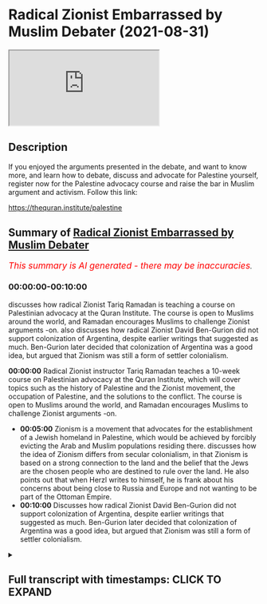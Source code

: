 # Radical Zionist Embarrassed by Muslim Debater (2021-08-31)

<iframe loading='lazy' allow='autoplay' src='https://www.youtube.com/embed/MUEowQNLa2w'></iframe>

## Description

If you enjoyed the arguments presented in the debate, and want to know more, and learn how to debate, discuss and advocate for Palestine yourself, register now for the Palestine advocacy course and raise the bar in Muslim argument and activism. Follow this link:

<https://thequran.institute/palestine>

## Summary of [Radical Zionist Embarrassed by Muslim Debater](https://www.youtube.com/watch?v=MUEowQNLa2w)

*<span style="color:red; font-size:125%">This summary is AI generated - there may be inaccuracies</span>. [](/)*

### <a onclick="modifyYTiframeseektime('0')">00:00:00-00:10:00</a>

 discusses how radical Zionist Tariq Ramadan is teaching a course on Palestinian advocacy at the Quran Institute. The course is open to Muslims around the world, and Ramadan encourages Muslims to challenge Zionist arguments -on.  also discusses how radical Zionist David Ben-Gurion did not support colonization of Argentina, despite earlier writings that suggested as much. Ben-Gurion later decided that colonization of Argentina was a good idea, but argued that Zionism was still a form of settler colonialism.

**<a onclick="modifyYTiframeseektime('0')">00:00:00</a>** Radical Zionist instructor Tariq Ramadan teaches a 10-week course on Palestinian advocacy at the Quran Institute, which will cover topics such as the history of Palestine and the Zionist movement, the occupation of Palestine, and the solutions to the conflict. The course is open to Muslims around the world, and Ramadan encourages Muslims to challenge Zionist arguments -on.

* **<a onclick="modifyYTiframeseektime('300')">00:05:00</a>** Zionism is a movement that advocates for the establishment of a Jewish homeland in Palestine, which would be achieved by forcibly evicting the Arab and Muslim populations residing there. discusses how the idea of Zionism differs from secular colonialism, in that Zionism is based on a strong connection to the land and the belief that the Jews are the chosen people who are destined to rule over the land. He also points out that when Herzl writes to himself, he is frank about his concerns about being close to Russia and Europe and not wanting to be part of the Ottoman Empire.
* **<a onclick="modifyYTiframeseektime('600')">00:10:00</a>** Discusses how radical Zionist David Ben-Gurion did not support colonization of Argentina, despite earlier writings that suggested as much. Ben-Gurion later decided that colonization of Argentina was a good idea, but argued that Zionism was still a form of settler colonialism.

<details><summary><h2>Full transcript with timestamps: CLICK TO EXPAND</h2></summary>

<a onclick="modifyYTiframeseektime('0')">0:00:00</a> to learn muslim advocacy for palestinian  
<a onclick="modifyYTiframeseektime('1')">0:00:01</a> rights and the reputations against the  
<a onclick="modifyYTiframeseektime('3')">0:00:03</a> arguments of the zionist movement i'll  
<a onclick="modifyYTiframeseektime('5')">0:00:05</a> be teaching a 10-week course at the  
<a onclick="modifyYTiframeseektime('7')">0:00:07</a> quran institute for online and on-site  
<a onclick="modifyYTiframeseektime('10')">0:00:10</a> students on palestine advocacy  
<a onclick="modifyYTiframeseektime('13')">0:00:13</a> the 10-week course will consist of 30  
<a onclick="modifyYTiframeseektime('15')">0:00:15</a> hours of lesson time and an almost equal  
<a onclick="modifyYTiframeseektime('18')">0:00:18</a> amount of tutorial time that will go in  
<a onclick="modifyYTiframeseektime('20')">0:00:20</a> depth into the history of palestine its  
<a onclick="modifyYTiframeseektime('22')">0:00:22</a> peoples throughout history the zionist  
<a onclick="modifyYTiframeseektime('24')">0:00:24</a> movement humans and justifications they  
<a onclick="modifyYTiframeseektime('26')">0:00:26</a> use the plight of the palestinians as a  
<a onclick="modifyYTiframeseektime('28')">0:00:28</a> result of zionism both in history and  
<a onclick="modifyYTiframeseektime('30')">0:00:30</a> today and understanding the solutions  
<a onclick="modifyYTiframeseektime('33')">0:00:33</a> for the occupation of palestine  
<a onclick="modifyYTiframeseektime('36')">0:00:36</a> for all those who want to seriously  
<a onclick="modifyYTiframeseektime('37')">0:00:37</a> challenge what is going on in palestine  
<a onclick="modifyYTiframeseektime('39')">0:00:39</a> and make our campaign to bring  
<a onclick="modifyYTiframeseektime('41')">0:00:41</a> international pressure to bear upon  
<a onclick="modifyYTiframeseektime('42')">0:00:42</a> israel as would happen to south africa  
<a onclick="modifyYTiframeseektime('44')">0:00:44</a> we need to equip ourselves with powerful  
<a onclick="modifyYTiframeseektime('46')">0:00:46</a> knowledge about the history of palestine  
<a onclick="modifyYTiframeseektime('48')">0:00:48</a> and know how to counter zionist  
<a onclick="modifyYTiframeseektime('50')">0:00:50</a> arguments indisputably so join me on the  
<a onclick="modifyYTiframeseektime('52')">0:00:52</a> 10-week course and raise the bar on  
<a onclick="modifyYTiframeseektime('54')">0:00:54</a> muslim advocacy for justice and the  
<a onclick="modifyYTiframeseektime('56')">0:00:56</a> rights of our press brothers and sisters  
<a onclick="modifyYTiframeseektime('58')">0:00:58</a> in palestine register at the quran  
<a onclick="modifyYTiframeseektime('61')">0:01:01</a> institute for slash palestine  
<a onclick="modifyYTiframeseektime('65')">0:01:05</a> israel is just another case study in the  
<a onclick="modifyYTiframeseektime('68')">0:01:08</a> crimes of nationalism in that it is a  
<a onclick="modifyYTiframeseektime('71')">0:01:11</a> nation state exclusively for one racial  
<a onclick="modifyYTiframeseektime('74')">0:01:14</a> group doesn't mean that it excludes  
<a onclick="modifyYTiframeseektime('76')">0:01:16</a> other racial groups but the nation state  
<a onclick="modifyYTiframeseektime('78')">0:01:18</a> only represents  
<a onclick="modifyYTiframeseektime('80')">0:01:20</a> one particular  
<a onclick="modifyYTiframeseektime('81')">0:01:21</a> group which is usually facilitated by a  
<a onclick="modifyYTiframeseektime('84')">0:01:24</a> hopeful majority of that particular  
<a onclick="modifyYTiframeseektime('86')">0:01:26</a> group so and now not to go back to the  
<a onclick="modifyYTiframeseektime('89')">0:01:29</a> founders of zionism as you mentioned um  
<a onclick="modifyYTiframeseektime('90')">0:01:30</a> them  
<a onclick="modifyYTiframeseektime('91')">0:01:31</a> um vito herzl basically  
<a onclick="modifyYTiframeseektime('95')">0:01:35</a> didn't really give much regard to the  
<a onclick="modifyYTiframeseektime('96')">0:01:36</a> natives of palestine didn't give much  
<a onclick="modifyYTiframeseektime('99')">0:01:39</a> regard to how they're going what about  
<a onclick="modifyYTiframeseektime('101')">0:01:41</a> their aspirations uh what about their  
<a onclick="modifyYTiframeseektime('103')">0:01:43</a> representation in government what about  
<a onclick="modifyYTiframeseektime('105')">0:01:45</a> government for them so first yes he  
<a onclick="modifyYTiframeseektime('107')">0:01:47</a> tried to ask the ottoman khalif  
<a onclick="modifyYTiframeseektime('110')">0:01:50</a> uh if he could if he could sell it if  
<a onclick="modifyYTiframeseektime('111')">0:01:51</a> they could sell the land to the zionists  
<a onclick="modifyYTiframeseektime('113')">0:01:53</a> and of course he said no  
<a onclick="modifyYTiframeseektime('115')">0:01:55</a> uh but nationalism doesn't just say oh  
<a onclick="modifyYTiframeseektime('117')">0:01:57</a> well okay then fair dudes will accept  
<a onclick="modifyYTiframeseektime('119')">0:01:59</a> that no nationalism says we need to try  
<a onclick="modifyYTiframeseektime('121')">0:02:01</a> all the strategies because the ends  
<a onclick="modifyYTiframeseektime('123')">0:02:03</a> justifies um  
<a onclick="modifyYTiframeseektime('125')">0:02:05</a> the means if it is necessary for the  
<a onclick="modifyYTiframeseektime('127')">0:02:07</a> national interest if it is necessary for  
<a onclick="modifyYTiframeseektime('130')">0:02:10</a> the national interest and so they look  
<a onclick="modifyYTiframeseektime('132')">0:02:12</a> to other avenues and britain was a very  
<a onclick="modifyYTiframeseektime('134')">0:02:14</a> willing avenue especially the money and  
<a onclick="modifyYTiframeseektime('136')">0:02:16</a> the support and also advantages for  
<a onclick="modifyYTiframeseektime('138')">0:02:18</a> britain at the time uh balfour gave an  
<a onclick="modifyYTiframeseektime('141')">0:02:21</a> introduction to a book on the history of  
<a onclick="modifyYTiframeseektime('142')">0:02:22</a> zionism so he was certainly a solid  
<a onclick="modifyYTiframeseektime('144')">0:02:24</a> supporter of um zionism if you think  
<a onclick="modifyYTiframeseektime('148')">0:02:28</a> that um  
<a onclick="modifyYTiframeseektime('150')">0:02:30</a> that the colonies in south africa  
<a onclick="modifyYTiframeseektime('153')">0:02:33</a> or the colonies of the the pilgrims of  
<a onclick="modifyYTiframeseektime('155')">0:02:35</a> the the puritan pilgrims in pennsylvania  
<a onclick="modifyYTiframeseektime('158')">0:02:38</a> uh were  
<a onclick="modifyYTiframeseektime('159')">0:02:39</a> were colonialism were set their colonies  
<a onclick="modifyYTiframeseektime('162')">0:02:42</a> these were established mainly at the  
<a onclick="modifyYTiframeseektime('164')">0:02:44</a> resources of private individuals of  
<a onclick="modifyYTiframeseektime('166')">0:02:46</a> course with the permission of the  
<a onclick="modifyYTiframeseektime('167')">0:02:47</a> various governments uh or the dutch east  
<a onclick="modifyYTiframeseektime('170')">0:02:50</a> dutch east india company  
<a onclick="modifyYTiframeseektime('172')">0:02:52</a> um which would private corporations  
<a onclick="modifyYTiframeseektime('175')">0:02:55</a> establishing these colonies and we have  
<a onclick="modifyYTiframeseektime('176')">0:02:56</a> no problem calling themselves colonies  
<a onclick="modifyYTiframeseektime('178')">0:02:58</a> but suddenly we have a problem  
<a onclick="modifyYTiframeseektime('180')">0:03:00</a> with calling the zionist project which  
<a onclick="modifyYTiframeseektime('183')">0:03:03</a> was established with  
<a onclick="modifyYTiframeseektime('184')">0:03:04</a> international uh banking institutions or  
<a onclick="modifyYTiframeseektime('187')">0:03:07</a> organizations that were called  
<a onclick="modifyYTiframeseektime('188')">0:03:08</a> colors colonization organizations with  
<a onclick="modifyYTiframeseektime('191')">0:03:11</a> no regard to the natives uh why should  
<a onclick="modifyYTiframeseektime('194')">0:03:14</a> that be different and i'm gonna quote  
<a onclick="modifyYTiframeseektime('196')">0:03:16</a> you something and then i'll let you kind  
<a onclick="modifyYTiframeseektime('198')">0:03:18</a> of  
<a onclick="modifyYTiframeseektime('198')">0:03:18</a> come back very briefly uh so he said  
<a onclick="modifyYTiframeseektime('201')">0:03:21</a> uh the idea of colonization of palestine  
<a onclick="modifyYTiframeseektime('204')">0:03:24</a> is moreover connected with the  
<a onclick="modifyYTiframeseektime('205')">0:03:25</a> remarkable colonizing impetus which has  
<a onclick="modifyYTiframeseektime('208')">0:03:28</a> taken hold of the entire modern world  
<a onclick="modifyYTiframeseektime('210')">0:03:30</a> and judged by outward characteristics  
<a onclick="modifyYTiframeseektime('212')">0:03:32</a> are the european migrations to foreign  
<a onclick="modifyYTiframeseektime('214')">0:03:34</a> lands their colonization and development  
<a onclick="modifyYTiframeseektime('218')">0:03:38</a> so very different so very different from  
<a onclick="modifyYTiframeseektime('220')">0:03:40</a> this feature of jewish aspirations so is  
<a onclick="modifyYTiframeseektime('222')">0:03:42</a> this very different from the the feature  
<a onclick="modifyYTiframeseektime('224')">0:03:44</a> of jewish aspirations he's saying he has  
<a onclick="modifyYTiframeseektime('225')">0:03:45</a> a question mark there exuberant energy  
<a onclick="modifyYTiframeseektime('228')">0:03:48</a> finds no appropriate outlet in europe  
<a onclick="modifyYTiframeseektime('230')">0:03:50</a> and so seek it far away where it may be  
<a onclick="modifyYTiframeseektime('232')">0:03:52</a> usefully employed for the furthering of  
<a onclick="modifyYTiframeseektime('234')">0:03:54</a> civilization in the midst of backward  
<a onclick="modifyYTiframeseektime('237')">0:03:57</a> countries and nations fruitful jewish  
<a onclick="modifyYTiframeseektime('239')">0:03:59</a> energy which is being kept under in the  
<a onclick="modifyYTiframeseektime('242')">0:04:02</a> diaspora will be gathered and  
<a onclick="modifyYTiframeseektime('244')">0:04:04</a> transplanted to palestine that it may  
<a onclick="modifyYTiframeseektime('246')">0:04:06</a> prove true to itself and to the whole of  
<a onclick="modifyYTiframeseektime('248')">0:04:08</a> civilization  
<a onclick="modifyYTiframeseektime('250')">0:04:10</a> um  
<a onclick="modifyYTiframeseektime('251')">0:04:11</a> so  
<a onclick="modifyYTiframeseektime('251')">0:04:11</a> they describe themselves as settler  
<a onclick="modifyYTiframeseektime('253')">0:04:13</a> colonists they use the the the  
<a onclick="modifyYTiframeseektime('256')">0:04:16</a> terminology and they even compared their  
<a onclick="modifyYTiframeseektime('258')">0:04:18</a> aspirations  
<a onclick="modifyYTiframeseektime('260')">0:04:20</a> to the european colonization project i  
<a onclick="modifyYTiframeseektime('262')">0:04:22</a> said are we so different to them as a  
<a onclick="modifyYTiframeseektime('264')">0:04:24</a> positive thing because because everyone  
<a onclick="modifyYTiframeseektime('265')">0:04:25</a> was doing at the time they said why  
<a onclick="modifyYTiframeseektime('267')">0:04:27</a> don't we get a piece of the action why  
<a onclick="modifyYTiframeseektime('268')">0:04:28</a> can't we do exactly the same thing so  
<a onclick="modifyYTiframeseektime('270')">0:04:30</a> that would be my main rebuttal to it to  
<a onclick="modifyYTiframeseektime('272')">0:04:32</a> it and as i said uh settler colonialism  
<a onclick="modifyYTiframeseektime('275')">0:04:35</a> being where a group of people who  
<a onclick="modifyYTiframeseektime('278')">0:04:38</a> they carry their sovereignty with them  
<a onclick="modifyYTiframeseektime('280')">0:04:40</a> and they basically take over the  
<a onclick="modifyYTiframeseektime('282')">0:04:42</a> sovereignty of the land which might have  
<a onclick="modifyYTiframeseektime('284')">0:04:44</a> other people which can involve  
<a onclick="modifyYTiframeseektime('286')">0:04:46</a> and most like usually does involve the  
<a onclick="modifyYTiframeseektime('288')">0:04:48</a> transplantation or the exiting um of  
<a onclick="modifyYTiframeseektime('291')">0:04:51</a> those people and to kind of finish up i  
<a onclick="modifyYTiframeseektime('293')">0:04:53</a> also mentioned theodore health wrote in  
<a onclick="modifyYTiframeseektime('295')">0:04:55</a> his diary on the 12th of june 1895  
<a onclick="modifyYTiframeseektime('298')">0:04:58</a> he said regarding land said when we  
<a onclick="modifyYTiframeseektime('300')">0:05:00</a> occupy the lands or in palestine we  
<a onclick="modifyYTiframeseektime('303')">0:05:03</a> shall bring forth  
<a onclick="modifyYTiframeseektime('304')">0:05:04</a> immediate benefits to the state that  
<a onclick="modifyYTiframeseektime('306')">0:05:06</a> that receives us  
<a onclick="modifyYTiframeseektime('307')">0:05:07</a> we must expropriate  
<a onclick="modifyYTiframeseektime('309')">0:05:09</a> gently the private property on these  
<a onclick="modifyYTiframeseektime('311')">0:05:11</a> states assigned to us we shall try to  
<a onclick="modifyYTiframeseektime('314')">0:05:14</a> spirit the penalties population across  
<a onclick="modifyYTiframeseektime('316')">0:05:16</a> the border by procuring employment for  
<a onclick="modifyYTiframeseektime('318')">0:05:18</a> it in transit countries while denying it  
<a onclick="modifyYTiframeseektime('321')">0:05:21</a> any employment  
<a onclick="modifyYTiframeseektime('322')">0:05:22</a> in  
<a onclick="modifyYTiframeseektime('323')">0:05:23</a> our country  
<a onclick="modifyYTiframeseektime('324')">0:05:24</a> okay so  
<a onclick="modifyYTiframeseektime('326')">0:05:26</a> um he basically said that even though he  
<a onclick="modifyYTiframeseektime('328')">0:05:28</a> didn't talk about forced expulsion but  
<a onclick="modifyYTiframeseektime('330')">0:05:30</a> he talked about a type of expropriation  
<a onclick="modifyYTiframeseektime('333')">0:05:33</a> of the property in the lands of the  
<a onclick="modifyYTiframeseektime('335')">0:05:35</a> people within the lands which are  
<a onclick="modifyYTiframeseektime('337')">0:05:37</a> appropriate which are given to them uh  
<a onclick="modifyYTiframeseektime('339')">0:05:39</a> by whichever power of course and the  
<a onclick="modifyYTiframeseektime('342')">0:05:42</a> spiriting away so putting the penis  
<a onclick="modifyYTiframeseektime('343')">0:05:43</a> population which already exists there uh  
<a onclick="modifyYTiframeseektime('346')">0:05:46</a> finding ways to get them to other places  
<a onclick="modifyYTiframeseektime('348')">0:05:48</a> move them other places  
<a onclick="modifyYTiframeseektime('350')">0:05:50</a> which he helped by the carrot you know  
<a onclick="modifyYTiframeseektime('352')">0:05:52</a> not by the stick but by the carrot which  
<a onclick="modifyYTiframeseektime('354')">0:05:54</a> is try to get employment for them in um  
<a onclick="modifyYTiframeseektime('357')">0:05:57</a> other countries and this was also uh  
<a onclick="modifyYTiframeseektime('359')">0:05:59</a> replicated by uh this this sentiment was  
<a onclick="modifyYTiframeseektime('362')">0:06:02</a> also mentioned by  
<a onclick="modifyYTiframeseektime('363')">0:06:03</a> uh many of the earliest the the late  
<a onclick="modifyYTiframeseektime('365')">0:06:05</a> designers founders who talked about um  
<a onclick="modifyYTiframeseektime('368')">0:06:08</a> finding employment for uh landless arabs  
<a onclick="modifyYTiframeseektime('370')">0:06:10</a> which were being created due to design  
<a onclick="modifyYTiframeseektime('372')">0:06:12</a> zionist colonization  
<a onclick="modifyYTiframeseektime('373')">0:06:13</a> and denying them employment back in  
<a onclick="modifyYTiframeseektime('375')">0:06:15</a> palestine so they couldn't they couldn't  
<a onclick="modifyYTiframeseektime('376')">0:06:16</a> find any employment back in palestine  
<a onclick="modifyYTiframeseektime('378')">0:06:18</a> and only invaluable employment would be  
<a onclick="modifyYTiframeseektime('380')">0:06:20</a> outside of palestine and then they can  
<a onclick="modifyYTiframeseektime('381')">0:06:21</a> leave palestine so that would be uh that  
<a onclick="modifyYTiframeseektime('384')">0:06:24</a> point so basically it's set in the  
<a onclick="modifyYTiframeseektime('385')">0:06:25</a> current criminalism transfer the  
<a onclick="modifyYTiframeseektime('387')">0:06:27</a> population although at the beginning it  
<a onclick="modifyYTiframeseektime('389')">0:06:29</a> was only envisioned by the carrot not by  
<a onclick="modifyYTiframeseektime('390')">0:06:30</a> the stick  
<a onclick="modifyYTiframeseektime('392')">0:06:32</a> they said they compared themselves to  
<a onclick="modifyYTiframeseektime('393')">0:06:33</a> other  
<a onclick="modifyYTiframeseektime('394')">0:06:34</a> colonial projects um many could set  
<a onclick="modifyYTiframeseektime('397')">0:06:37</a> their colonial projects which we would  
<a onclick="modifyYTiframeseektime('398')">0:06:38</a> always call we would have no problem  
<a onclick="modifyYTiframeseektime('400')">0:06:40</a> calling sector colonialism uh like the  
<a onclick="modifyYTiframeseektime('402')">0:06:42</a> puritans in pennsylvania setting up  
<a onclick="modifyYTiframeseektime('403')">0:06:43</a> their colony uh under british char the  
<a onclick="modifyYTiframeseektime('405')">0:06:45</a> chance that they didn't use any soldiers  
<a onclick="modifyYTiframeseektime('407')">0:06:47</a> from the crown to do so uh the dutch  
<a onclick="modifyYTiframeseektime('409')">0:06:49</a> east india company in south africa they  
<a onclick="modifyYTiframeseektime('411')">0:06:51</a> didn't use state soldiers to do so to  
<a onclick="modifyYTiframeseektime('413')">0:06:53</a> take over colonism land it was a private  
<a onclick="modifyYTiframeseektime('416')">0:06:56</a> venture by themselves but they had  
<a onclick="modifyYTiframeseektime('417')">0:06:57</a> permission from their government  
<a onclick="modifyYTiframeseektime('419')">0:06:59</a> um how is zionism who used permission  
<a onclick="modifyYTiframeseektime('421')">0:07:01</a> from whichever government controls the  
<a onclick="modifyYTiframeseektime('423')">0:07:03</a> land or how the land believes it it has  
<a onclick="modifyYTiframeseektime('425')">0:07:05</a> sovereignty of the land to  
<a onclick="modifyYTiframeseektime('427')">0:07:07</a> you know to to take that land  
<a onclick="modifyYTiframeseektime('430')">0:07:10</a> uh from its inhabitants i.e from by  
<a onclick="modifyYTiframeseektime('433')">0:07:13</a> creating a sovereignty which is not the  
<a onclick="modifyYTiframeseektime('435')">0:07:15</a> sovereignty of its inhabitants but the  
<a onclick="modifyYTiframeseektime('436')">0:07:16</a> sovereignty of those who are coming into  
<a onclick="modifyYTiframeseektime('437')">0:07:17</a> it how is that different to secular  
<a onclick="modifyYTiframeseektime('439')">0:07:19</a> colonism if it looks like a duck if it  
<a onclick="modifyYTiframeseektime('441')">0:07:21</a> quacks like a duck and the duck says  
<a onclick="modifyYTiframeseektime('443')">0:07:23</a> it's a duck  
<a onclick="modifyYTiframeseektime('444')">0:07:24</a> well then it's a duck onto  
<a onclick="modifyYTiframeseektime('446')">0:07:26</a> herzl to begin with  
<a onclick="modifyYTiframeseektime('449')">0:07:29</a> the quotes that you brought abdullah  
<a onclick="modifyYTiframeseektime('451')">0:07:31</a> were actually talking about argentina  
<a onclick="modifyYTiframeseektime('452')">0:07:32</a> and he actually if you read his diaries  
<a onclick="modifyYTiframeseektime('454')">0:07:34</a> when he talks about the promised land he  
<a onclick="modifyYTiframeseektime('456')">0:07:36</a> says the promised land is within us it's  
<a onclick="modifyYTiframeseektime('458')">0:07:38</a> it's the ability for us to create a  
<a onclick="modifyYTiframeseektime('460')">0:07:40</a> state state to escape mitzram the 9th of  
<a onclick="modifyYTiframeseektime('462')">0:07:42</a> june 1985 this is what he says in his  
<a onclick="modifyYTiframeseektime('465')">0:07:45</a> diary again the david that you've read  
<a onclick="modifyYTiframeseektime('467')">0:07:47</a> in palestine's disfavor it is  
<a onclick="modifyYTiframeseektime('470')">0:07:50</a> in palestine's disfavor  
<a onclick="modifyYTiframeseektime('472')">0:07:52</a> is its proximity to russia and europe  
<a onclick="modifyYTiframeseektime('475')">0:07:55</a> its lack of room for expansion as well  
<a onclick="modifyYTiframeseektime('477')">0:07:57</a> as its climate which we are no longer  
<a onclick="modifyYTiframeseektime('479')">0:07:59</a> accustomed to because obviously speaking  
<a onclick="modifyYTiframeseektime('480')">0:08:00</a> as a european jew from  
<a onclick="modifyYTiframeseektime('482')">0:08:02</a> a pretty cold climate in its favor is  
<a onclick="modifyYTiframeseektime('485')">0:08:05</a> the mighty legend obviously for him he's  
<a onclick="modifyYTiframeseektime('487')">0:08:07</a> not a religious person and he sees the  
<a onclick="modifyYTiframeseektime('488')">0:08:08</a> connection of the jews the land is a  
<a onclick="modifyYTiframeseektime('491')">0:08:11</a> mighty legend but yeah what he's  
<a onclick="modifyYTiframeseektime('492')">0:08:12</a> effectively saying is our our strong  
<a onclick="modifyYTiframeseektime('495')">0:08:15</a> connection to this place  
<a onclick="modifyYTiframeseektime('496')">0:08:16</a> and so  
<a onclick="modifyYTiframeseektime('498')">0:08:18</a> what we see from here is when herzl's  
<a onclick="modifyYTiframeseektime('500')">0:08:20</a> writing to himself and this is why he  
<a onclick="modifyYTiframeseektime('502')">0:08:22</a> favors argentina which is argentina  
<a onclick="modifyYTiframeseektime('504')">0:08:24</a> which is going to lead into the next  
<a onclick="modifyYTiframeseektime('506')">0:08:26</a> point but  
<a onclick="modifyYTiframeseektime('508')">0:08:28</a> when he's writing to himself he's honest  
<a onclick="modifyYTiframeseektime('509')">0:08:29</a> and he does it his concern with  
<a onclick="modifyYTiframeseektime('511')">0:08:31</a> palestine is it's close to the europeans  
<a onclick="modifyYTiframeseektime('513')">0:08:33</a> and the russians he doesn't want to be  
<a onclick="modifyYTiframeseektime('515')">0:08:35</a> in that mix he doesn't want to be in the  
<a onclick="modifyYTiframeseektime('516')">0:08:36</a> mix of the ottomans that's crazy for him  
<a onclick="modifyYTiframeseektime('519')">0:08:39</a> he wants to be in the new world where  
<a onclick="modifyYTiframeseektime('520')">0:08:40</a> he's safe where the jews won't have to  
<a onclick="modifyYTiframeseektime('522')">0:08:42</a> worry about these superpowers that will  
<a onclick="modifyYTiframeseektime('525')">0:08:45</a> oppress them like they have done  
<a onclick="modifyYTiframeseektime('528')">0:08:48</a> since the jews were exiled um 2 000  
<a onclick="modifyYTiframeseektime('531')">0:08:51</a> years ago  
<a onclick="modifyYTiframeseektime('532')">0:08:52</a> you mentioned a very famous quote  
<a onclick="modifyYTiframeseektime('535')">0:08:55</a> and what again you failed to mention was  
<a onclick="modifyYTiframeseektime('537')">0:08:57</a> he's not talking about palestine he's  
<a onclick="modifyYTiframeseektime('539')">0:08:59</a> talking about argentina and it was the  
<a onclick="modifyYTiframeseektime('540')">0:09:00</a> penniless quote and so let me let me  
<a onclick="modifyYTiframeseektime('543')">0:09:03</a> read the entire passage and then explain  
<a onclick="modifyYTiframeseektime('546')">0:09:06</a> what it says so  
<a onclick="modifyYTiframeseektime('548')">0:09:08</a> when we occupy this again this is the  
<a onclick="modifyYTiframeseektime('550')">0:09:10</a> 12th of june 1895 when we occupy the  
<a onclick="modifyYTiframeseektime('553')">0:09:13</a> land we shall bring a meeting he's  
<a onclick="modifyYTiframeseektime('555')">0:09:15</a> talking about argentina here we shall  
<a onclick="modifyYTiframeseektime('557')">0:09:17</a> bring immediate benefits to the state  
<a onclick="modifyYTiframeseektime('559')">0:09:19</a> that receive state that receives us we  
<a onclick="modifyYTiframeseektime('562')">0:09:22</a> must expropriate gently the private  
<a onclick="modifyYTiframeseektime('564')">0:09:24</a> property on the estates assigned to us  
<a onclick="modifyYTiframeseektime('567')">0:09:27</a> so he's already saying this is land  
<a onclick="modifyYTiframeseektime('569')">0:09:29</a> that's been assigned to us  
<a onclick="modifyYTiframeseektime('571')">0:09:31</a> not coming in by force we shall try to  
<a onclick="modifyYTiframeseektime('573')">0:09:33</a> spirit the penniless population across  
<a onclick="modifyYTiframeseektime('575')">0:09:35</a> the border we shall try to spirit away  
<a onclick="modifyYTiframeseektime('577')">0:09:37</a> the penniless population across the  
<a onclick="modifyYTiframeseektime('578')">0:09:38</a> border by procuring employment for it in  
<a onclick="modifyYTiframeseektime('580')">0:09:40</a> the transit countries so nothing about  
<a onclick="modifyYTiframeseektime('582')">0:09:42</a> expulsion it's like we're going to help  
<a onclick="modifyYTiframeseektime('584')">0:09:44</a> them by giving them work in other  
<a onclick="modifyYTiframeseektime('585')">0:09:45</a> countries which will be better for them  
<a onclick="modifyYTiframeseektime('586')">0:09:46</a> this is herzl speaking not me oh there's  
<a onclick="modifyYTiframeseektime('589')">0:09:49</a> a sentiment of herzl while denying it  
<a onclick="modifyYTiframeseektime('591')">0:09:51</a> any employment in our own country  
<a onclick="modifyYTiframeseektime('592')">0:09:52</a> because he wants to build up a jewish  
<a onclick="modifyYTiframeseektime('594')">0:09:54</a> state where jews have autonomy which  
<a onclick="modifyYTiframeseektime('595')">0:09:55</a> they don't have in europe um  
<a onclick="modifyYTiframeseektime('598')">0:09:58</a> if we move in and so it goes on and on  
<a onclick="modifyYTiframeseektime('600')">0:10:00</a> and on but  
<a onclick="modifyYTiframeseektime('601')">0:10:01</a> effectively  
<a onclick="modifyYTiframeseektime('602')">0:10:02</a> he's not talking about palestine he's  
<a onclick="modifyYTiframeseektime('604')">0:10:04</a> talking about argentina he's talking  
<a onclick="modifyYTiframeseektime('606')">0:10:06</a> about people who don't own the land he's  
<a onclick="modifyYTiframeseektime('608')">0:10:08</a> talking about people who live on the  
<a onclick="modifyYTiframeseektime('610')">0:10:10</a> land who are penniless and he's saying  
<a onclick="modifyYTiframeseektime('612')">0:10:12</a> we can help them get employment  
<a onclick="modifyYTiframeseektime('613')">0:10:13</a> elsewhere let's go back to what you said  
<a onclick="modifyYTiframeseektime('615')">0:10:15</a> about field of herzone so further  
<a onclick="modifyYTiframeseektime('618')">0:10:18</a> herzl's diary quote was  
<a onclick="modifyYTiframeseektime('620')">0:10:20</a> uh written in the summer of 1895.  
<a onclick="modifyYTiframeseektime('623')">0:10:23</a> um at that point he actually hadn't  
<a onclick="modifyYTiframeseektime('625')">0:10:25</a> decided whether it was going to be  
<a onclick="modifyYTiframeseektime('626')">0:10:26</a> palestine or argentina  
<a onclick="modifyYTiframeseektime('628')">0:10:28</a> so he didn't reference any particular  
<a onclick="modifyYTiframeseektime('630')">0:10:30</a> country so when you said that he was  
<a onclick="modifyYTiframeseektime('632')">0:10:32</a> referring to argentina  
<a onclick="modifyYTiframeseektime('634')">0:10:34</a> that's uh that's not exactly true  
<a onclick="modifyYTiframeseektime('636')">0:10:36</a> right and  
<a onclick="modifyYTiframeseektime('638')">0:10:38</a> you know um he didn't actually mention  
<a onclick="modifyYTiframeseektime('640')">0:10:40</a> any particular he was hadn't yet decided  
<a onclick="modifyYTiframeseektime('642')">0:10:42</a> at that point whether it was going to be  
<a onclick="modifyYTiframeseektime('644')">0:10:44</a> argentina or palestine but you missed  
<a onclick="modifyYTiframeseektime('646')">0:10:46</a> the point of the entire quote which is  
<a onclick="modifyYTiframeseektime('649')">0:10:49</a> he might have  
<a onclick="modifyYTiframeseektime('650')">0:10:50</a> even if i was to concede it was  
<a onclick="modifyYTiframeseektime('652')">0:10:52</a> argentina even if i was to give you that  
<a onclick="modifyYTiframeseektime('655')">0:10:55</a> he's still  
<a onclick="modifyYTiframeseektime('656')">0:10:56</a> outlining what he intends to do to any  
<a onclick="modifyYTiframeseektime('658')">0:10:58</a> place he wants to colonize somewhere  
<a onclick="modifyYTiframeseektime('660')">0:11:00</a> right the question is where where's the  
<a onclick="modifyYTiframeseektime('662')">0:11:02</a> target  
<a onclick="modifyYTiframeseektime('664')">0:11:04</a> um zionism wouldn't be any less settler  
<a onclick="modifyYTiframeseektime('666')">0:11:06</a> colonialist  
<a onclick="modifyYTiframeseektime('668')">0:11:08</a> just because it targets argentina  
<a onclick="modifyYTiframeseektime('670')">0:11:10</a> okay so it's a moot point so you're  
<a onclick="modifyYTiframeseektime('673')">0:11:13</a> basically arguing that well you know he  
<a onclick="modifyYTiframeseektime('675')">0:11:15</a> yeah he was going to set a colon line  
<a onclick="modifyYTiframeseektime('677')">0:11:17</a> someplace but he hadn't decided it was  
<a onclick="modifyYTiframeseektime('679')">0:11:19</a> personal at that point he was like well  
<a onclick="modifyYTiframeseektime('681')">0:11:21</a> all right but that still doesn't change  
<a onclick="modifyYTiframeseektime('683')">0:11:23</a> the point that zionism is settler  
<a onclick="modifyYTiframeseektime('686')">0:11:26</a> colonism so  
<a onclick="modifyYTiframeseektime('687')">0:11:27</a> that needs to be  
<a onclick="modifyYTiframeseektime('689')">0:11:29</a> really addressed  
<a onclick="modifyYTiframeseektime('710')">0:11:50</a> if you enjoy the arguments presented in  
<a onclick="modifyYTiframeseektime('712')">0:11:52</a> the debate and want to know more and  
<a onclick="modifyYTiframeseektime('714')">0:11:54</a> learn how to debate discuss and advocate  
<a onclick="modifyYTiframeseektime('716')">0:11:56</a> for palestine yourself  
<a onclick="modifyYTiframeseektime('718')">0:11:58</a> register now for the palestine advocacy  
<a onclick="modifyYTiframeseektime('720')">0:12:00</a> course and raise the bar in muslim  
<a onclick="modifyYTiframeseektime('722')">0:12:02</a> argument and activism please follow this  
<a onclick="modifyYTiframeseektime('724')">0:12:04</a> link the link is also available in the  
<a onclick="modifyYTiframeseektime('726')">0:12:06</a> description  
</details>
